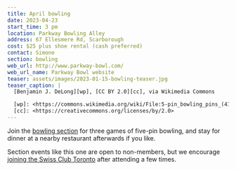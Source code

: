 ```yaml
---
title: April bowling
date: 2023-04-23
start_time: 3 pm
location: Parkway Bowling Alley
address: 67 Ellesmere Rd, Scarborough
cost: $25 plus shoe rental (cash preferred)
contact: Simone
section: bowling
web_url: http://www.parkway-bowl.com/
web_url_name: Parkway Bowl website
teaser: assets/images/2023-01-15-bowling-teaser.jpg
teaser_caption: |
  [Benjamin J. DeLong][wp], [CC BY 2.0][cc], via Wikimedia Commons

  [wp]: <https://commons.wikimedia.org/wiki/File:5-pin_bowling_pins_(4177654894).jpg>
  [cc]: <https://creativecommons.org/licenses/by/2.0>
---
```


Join the [bowling section][5pin] for three games of five-pin bowling, and stay
for dinner at a nearby restaurant afterwards if you like.

Section events like this one are open to non-members, but we encourage [joining
the Swiss Club Toronto][join] after attending a few times.

[5pin]: <{% link _pages/sections/bowling.md %}>
[join]: <{% link _pages/membership.md %}>

